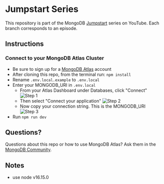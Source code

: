 # Jumpstart Series

This repository is part of the MongoDB [Jumpstart](https://www.youtube.com/playlist?list=PL4RCxklHWZ9v2lcat4oEVGQhZg6r4IQGV) series on YouTube. Each branch corresponds to an episode.

## Instructions

### Connect to your MongoDB Atlas Cluster

- Be sure to sign up for a [MongoDB Atlas](https://www.mongodb.com/cloud/atlas/register) account
- After cloning this repo, from the terminal run: `npm install`
- Rename `.env.local.example` to `.env.local`
- Enter your MONGODB_URI in `.env.local`
  - From your Atlas Dashboard under Databases, click "Connect"
    ![Step 1](/readme_img/1.png)
  - Then select "Connect your application"
    ![Step 2](/readme_img/2.png)
  - Now copy your connection string. This is the MONGODB_URI
    ![Step 3](/readme_img/3.png)
- Run `npm run dev`

## Questions?

Questions about this repo or how to use MongoDB Atlas? Ask them in the [MongoDB Community](https://community.mongodb.com).

## Notes

- use node v16.15.0
